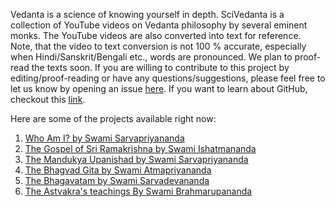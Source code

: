 Vedanta is a science of knowing yourself in depth.
SciVedanta is a collection of YouTube videos on Vedanta philosophy by several eminent monks.
The YouTube videos are also converted into text for reference. 
Note, that the video to text conversion is not 100 % accurate, especially when Hindi/Sanskrit/Bengali etc., words
are pronounced. We plan to proof-read the texts soon. If you are willing to contribute to this project by editing/proof-reading or have any questions/suggestions, 
please feel free to let us know by opening an issue [here](https://github.com/SciVedanta/SciVedanta.github.io/issues/new). If you want to learn about GitHub, checkout this [link](https://egghead.io/courses/how-to-contribute-to-an-open-source-project-on-github).

Here are some of the projects available right now:

1. [Who Am I? by Swami Sarvapriyananda](https://scivedanta.github.io/Who_Am_I_Sarvapriyananda/)
2. [The Gospel of Sri Ramakrishna by Swami Ishatmananda](https://scivedanta.github.io/panchamveda_ishatmananda/)
3. [The Mandukya Upanishad by Swami Sarvapriyananda](https://scivedanta.github.io/mandukya_sarvapriyananda/)
4. [The Bhagvad Gita by Swami Atmapriyananda](https://scivedanta.github.io/gita_atmapriyananda/)
5. [The Bhagavatam by Swami Sarvadevananda](https://scivedanta.github.io/bhagavatam_sarvadevananda/)
6. [The Astvakra's teachings By Swami Brahmarupananda](https://scivedanta.github.io/astvakra_teachings_brahmarupananda/)

